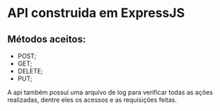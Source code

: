 # API construida em ExpressJS

## Métodos aceitos:

* POST;
* GET;
* DELETE;
* PUT;

A api também possuí uma arquivo de log para verificar todas as ações realizadas, dentre eles os acessos e as requisições feitas.
